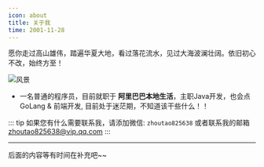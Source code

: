 ```yaml
---
icon: about
title: 关于我
time: 2001-11-28
---
```



愿你走过高山雄伟，踏遍华夏大地，看过落花流水，见过大海波澜壮阔。依旧初心不改，始终方至！



![风景](https://pic.zhoutao123.com/svg/vector_landscape_2.svg)

+ 一名普通的程序员，目前就职于 **阿里巴巴本地生活**，主职Java开发，也会点GoLang & 前端开发, 目前处于迷茫期，不知道该干些什么！！


::: tip
如果您有什么需要联系我，请添加微信: `zhoutao825638` 或者联系我的邮箱 [zhoutao825638@vip.qq.com](Mailto:zhoutao825638@vip.qq.com)
:::

---

后面的内容等有时间在补充吧~~




